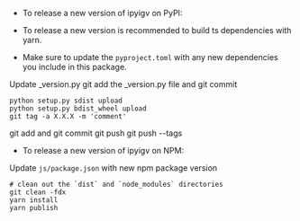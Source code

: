 - To release a new version of ipyigv on PyPI:

* To release a new version is recommended to build ts dependencies with yarn.

* Make sure to update the `pyproject.toml` with any new dependencies you include in this package.

Update \_version.py
git add the \_version.py file and git commit


```
python setup.py sdist upload
python setup.py bdist_wheel upload
git tag -a X.X.X -m 'comment'
```

git add and git commit
git push
git push --tags

- To release a new version of ipyigv on NPM:

Update `js/package.json` with new npm package version

```
# clean out the `dist` and `node_modules` directories
git clean -fdx
yarn install
yarn publish
```
